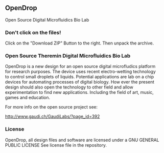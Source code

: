 ## OpenDrop 

Open Source Digital Microfluidics Bio Lab

### Don't click on the files!
Click on the "Download ZIP" Button to the right.
Then unpack the archive.

### Open Source Theremin Digital Microfluidics Bio Lab

OpenDrop is a new design for an open source digital microfludics platform for research purposes. The device uses recent electro-wetting technology to control small droplets of liquids. Potential applications are lab on a chip devices for automating processes of digital biology. How ever the present design should also open the technology to other field and allow experimentation to find new applications. Including the field of art, music, games and education.

For more info on the open source project see:

http://www.gaudi.ch/GaudiLabs/?page_id=392

### License

OpenDrop, all design files and software are licensed under a GNU GENERAL PUBLIC LICENSE
See license file in the repository.

